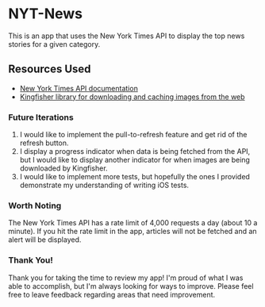 # NYT-News
This is an app that uses the New York Times API to display the top news stories for a given category. 

## Resources Used
* [New York Times API documentation](https://developer.nytimes.com/apis)
* [Kingfisher library for downloading and caching images from the web](https://github.com/onevcat/Kingfisher)

### Future Iterations
1. I would like to implement the pull-to-refresh feature and get rid of the refresh button.
2. I display a progress indicator when data is being fetched from the API, but I would like to display another indicator for when images are being downloaded by Kingfisher.
3. I would like to implement more tests, but hopefully the ones I provided demonstrate my understanding of writing iOS tests.

### Worth Noting
The New York Times API has a rate limit of 4,000 requests a day (about 10 a minute). If you hit the rate limit in the app, articles will not be fetched and an alert will be displayed. 

### Thank You!
Thank you for taking the time to review my app! I'm proud of what I was able to accomplish, but I'm always looking for ways to improve. Please feel free to leave feedback regarding areas that need improvement. 
